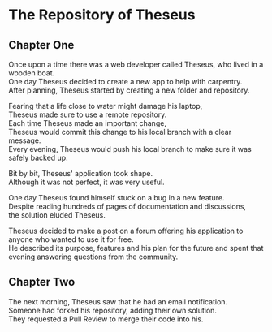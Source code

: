 # The Repository of Theseus

## Chapter One

Once upon a time there was a web developer called Theseus, who lived in a wooden boat.  
One day Theseus decided to create a new app to help with carpentry.  
After planning, Theseus started by creating a new folder and repository. 

Fearing that a life close to water might damage his laptop,   
Theseus made sure to use a remote repository.  
Each time Theseus made an important change,   
Theseus would commit this change to his local branch with a clear message.   
Every evening, Theseus would push his local branch to make sure it was safely backed up.  

Bit by bit, Theseus' application took shape.   
Although it was not perfect, it was very useful.

One day Theseus found himself stuck on a bug in a new feature.   
Despite reading hundreds of pages of documentation and discussions,   
the solution eluded Theseus.

Theseus decided to make a post on a forum offering his application to anyone who wanted to use it for free.   
He described its purpose, features and his plan for the future and spent that evening answering questions from the community.

## Chapter Two

The next morning, Theseus saw that he had an email notification.   
Someone had forked his repository, adding their own solution.   
They requested a Pull Review to merge their code into his.